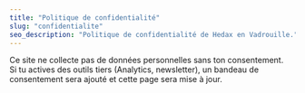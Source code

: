 ```yaml
---
title: "Politique de confidentialité"
slug: "confidentialite"
seo_description: "Politique de confidentialité de Hedax en Vadrouille."
---
```


Ce site ne collecte pas de données personnelles sans ton consentement.  
Si tu actives des outils tiers (Analytics, newsletter), un bandeau de consentement sera ajouté et cette page sera mise à jour.
